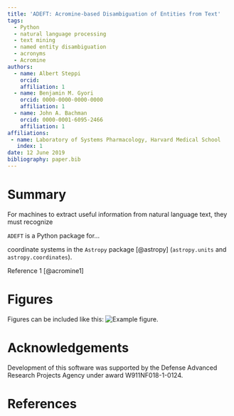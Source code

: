 ```yaml
---
title: 'ADEFT: Acromine-based Disambiguation of Entities from Text'
tags:
  - Python
  - natural language processing
  - text mining
  - named entity disambiguation
  - acronyms
  - Acromine
authors:
  - name: Albert Steppi
    orcid: 
    affiliation: 1
  - name: Benjamin M. Gyori
    orcid: 0000-0000-0000-0000
    affiliation: 1
  - name: John A. Bachman
    orcid: 0000-0001-6095-2466
    affiliation: 1
affiliations:
 - name: Laboratory of Systems Pharmacology, Harvard Medical School
   index: 1
date: 12 June 2019
bibliography: paper.bib
---
```


# Summary


For machines to extract useful information from natural language text,
they  must recognize 


``ADEFT`` is a Python package for...

coordinate systems in the ``Astropy`` package [@astropy] (``astropy.units`` and
``astropy.coordinates``).

Reference 1 [@acromine1] 

# Figures

Figures can be included like this: ![Example figure.](figure.png)

# Acknowledgements

Development of this software was supported by the
Defense Advanced Research Projects Agency under award W911NF018-1-0124.

# References

